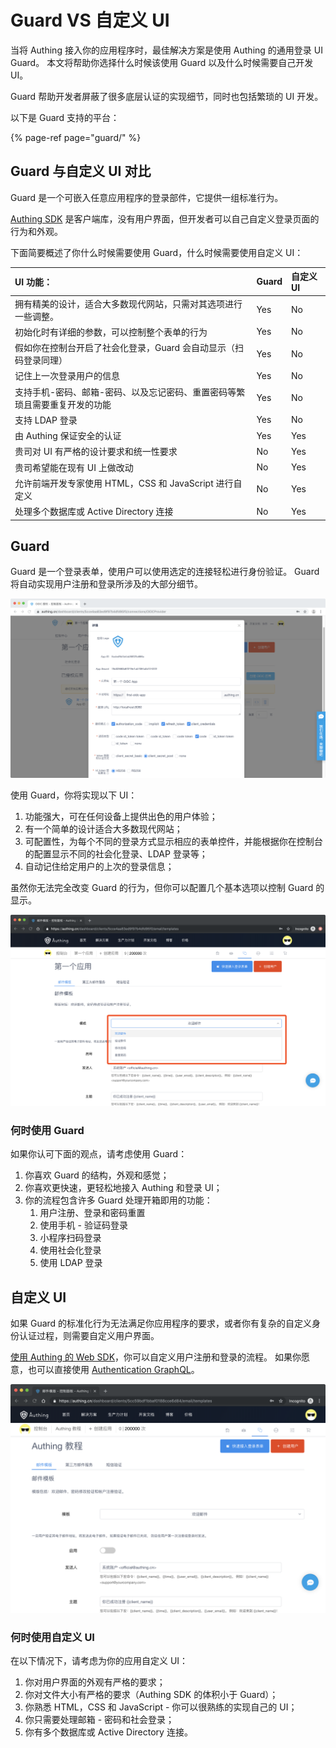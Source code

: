 # Guard VS 自定义 UI

当将 Authing 接入你的应用程序时，最佳解决方案是使用 Authing 的通用登录 UI Guard。 本文将帮助你选择什么时候该使用 Guard 以及什么时候需要自己开发 UI。

Guard 帮助开发者屏蔽了很多底层认证的实现细节，同时也包括繁琐的 UI 开发。

以下是 Guard 支持的平台：

{% page-ref page="guard/" %}

## Guard 与自定义 UI 对比

Guard 是一个可嵌入任意应用程序的登录部件，它提供一组标准行为。

[Authing SDK](https://learn.authing.cn/authing/sdk/sdk) 是客户端库，没有用户界面，但开发者可以自己自定义登录页面的行为和外观。

下面简要概述了你什么时候需要使用 Guard，什么时候需要使用自定义 UI：

| **UI 功能：** | Guard | 自定义 UI |
| :--- | :--- | :--- |
| 拥有精美的设计，适合大多数现代网站，只需对其选项进行一些调整。 | Yes | No |
| 初始化时有详细的参数，可以控制整个表单的行为 | Yes | No |
| 假如你在控制台开启了社会化登录，Guard 会自动显示（扫码登录同理） | Yes | No |
| 记住上一次登录用户的信息 | Yes | No |
| 支持手机-密码、邮箱-密码、以及忘记密码、重置密码等繁琐且需要重复开发的功能 | Yes | No |
| 支持 LDAP 登录 | Yes | No |
| 由 Authing 保证安全的认证 | Yes | Yes |
| 贵司对 UI 有严格的设计要求和统一性要求 | No | Yes |
| 贵司希望能在现有 UI 上做改动 | No | Yes |
| 允许前端开发专家使用 HTML，CSS 和 JavaScript 进行自定义 | No | Yes |
| 处理多个数据库或 Active Directory 连接 | No | Yes |

## Guard

Guard 是一个登录表单，使用户可以使用选定的连接轻松进行身份验证。 Guard 将自动实现用户注册和登录所涉及的大部分细节。 

![](../.gitbook/assets/image%20%28183%29.png)

使用 Guard，你将实现以下 UI：

1. 功能强大，可在任何设备上提供出色的用户体验；
2. 有一个简单的设计适合大多数现代网站；
3. 可配置性，为每个不同的登录方式显示相应的表单控件，并能根据你在控制台的配置显示不同的社会化登录、LDAP 登录等；
4. 自动记住给定用户的上次的登录信息；

虽然你无法完全改变 Guard 的行为，但你可以配置几个基本选项以控制 Guard 的显示。

![](../.gitbook/assets/image%20%28297%29.png)

### 何时使用 Guard

如果你认可下面的观点，请考虑使用 Guard：

1. 你喜欢 Guard 的结构，外观和感觉；
2. 你喜欢更快速，更轻松地接入 Authing 和登录 UI；
3. 你的流程包含许多 Guard 处理开箱即用的功能： 
   1. 用户注册、登录和密码重置
   2. 使用手机 - 验证码登录
   3. 小程序扫码登录
   4. 使用社会化登录
   5. 使用 LDAP 登录

## 自定义 UI

如果 Guard 的标准化行为无法满足你应用程序的要求，或者你有复杂的自定义身份认证过程，则需要自定义用户界面。 

[使用 Authing 的 Web SDK](sdk-for-javascript/)，你可以自定义用户注册和登录的流程。 如果你愿意，也可以直接使用 [Authentication GraphQL](open-graphql.md)。

![](../.gitbook/assets/image%20%28107%29.png)

### 何时使用自定义 UI

在以下情况下，请考虑为你的应用自定义 UI：

1. 你对用户界面的外观有严格的要求；
2. 你对文件大小有严格的要求（Authing SDK 的体积小于 Guard）；
3. 你熟悉 HTML，CSS 和 JavaScript - 你可以很熟练的实现自己的 UI；
4. 你只需要处理邮箱 - 密码和社会登录；
5. 你有多个数据库或 Active Directory 连接。



